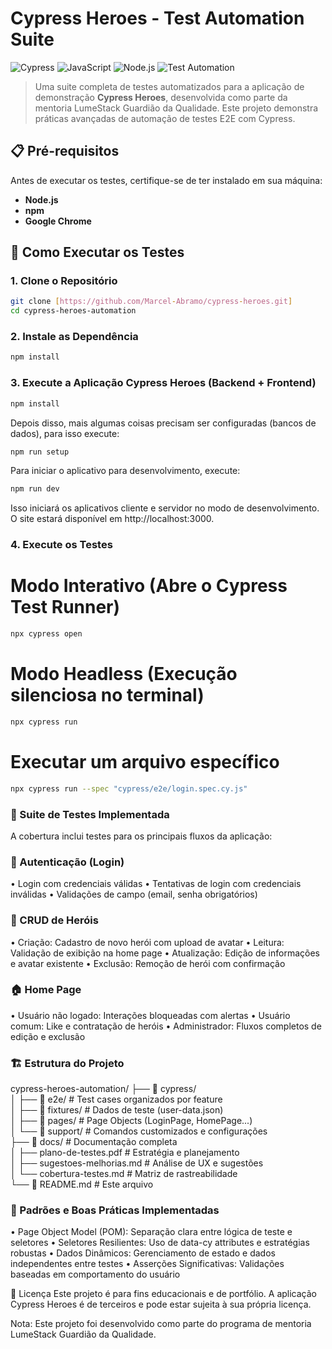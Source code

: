 # Cypress Heroes - Test Automation Suite

![Cypress](https://img.shields.io/badge/Cypress-12.0.0-brightgreen)
![JavaScript](https://img.shields.io/badge/JavaScript-ES6%2B-yellow)
![Node.js](https://img.shields.io/badge/Node.js-18%2B-green)
![Test Automation](https://img.shields.io/badge/Test%20Automation-E2E%20%2F%20UI-orange)

> Uma suite completa de testes automatizados para a aplicação de demonstração **Cypress Heroes**, desenvolvida como parte da mentoria LumeStack Guardião da Qualidade. Este projeto demonstra práticas avançadas de automação de testes E2E com Cypress.

## 📋 Pré-requisitos

Antes de executar os testes, certifique-se de ter instalado em sua máquina:

- **Node.js** 
- **npm** 
- **Google Chrome**

## 🚀 Como Executar os Testes

### 1. Clone o Repositório
```bash
git clone [https://github.com/Marcel-Abramo/cypress-heroes.git]
cd cypress-heroes-automation
```

### 2. Instale as Dependência
```bash
npm install
```

### 3. Execute a Aplicação Cypress Heroes (Backend + Frontend)
```sh
npm install
```

Depois disso, mais algumas coisas precisam ser configuradas (bancos de dados), para isso execute:

```sh
npm run setup
```

Para iniciar o aplicativo para desenvolvimento, execute:

```sh
npm run dev
```

Isso iniciará os aplicativos cliente e servidor no modo de desenvolvimento. O site estará
disponível em http://localhost:3000.

### 4. Execute os Testes

# Modo Interativo (Abre o Cypress Test Runner)
```bash
npx cypress open
```
# Modo Headless (Execução silenciosa no terminal)
```bash
npx cypress run
```
# Executar um arquivo específico
```bash
npx cypress run --spec "cypress/e2e/login.spec.cy.js"
```
### 🧪 Suite de Testes Implementada

A cobertura inclui testes para os principais fluxos da aplicação:

### 🔐 Autenticação (Login)
• Login com credenciais válidas
• Tentativas de login com credenciais inválidas
• Validações de campo (email, senha obrigatórios)

### 🦸 CRUD de Heróis
• Criação: Cadastro de novo herói com upload de avatar
• Leitura: Validação de exibição na home page
• Atualização: Edição de informações e avatar existente
• Exclusão: Remoção de herói com confirmação

### 🏠 Home Page
• Usuário não logado: Interações bloqueadas com alertas
• Usuário comum: Like e contratação de heróis
• Administrador: Fluxos completos de edição e exclusão

### 🏗️ Estrutura do Projeto

cypress-heroes-automation/
├── 📁 cypress/ <br>
│   ├── 📁 e2e/               # Test cases organizados por feature <br>
│   ├── 📁 fixtures/          # Dados de teste (user-data.json) <br>
│   ├── 📁 pages/             # Page Objects (LoginPage, HomePage...) <br>
│   └── 📁 support/           # Comandos customizados e configurações <br>
├── 📁 docs/                  # Documentação completa <br>
│   ├── plano-de-testes.pdf   # Estratégia e planejamento <br>
│   ├── sugestoes-melhorias.md # Análise de UX e sugestões <br>
│   └── cobertura-testes.md   # Matriz de rastreabilidade <br>
└── 📄 README.md              # Este arquivo <br>

### 🧩 Padrões e Boas Práticas Implementadas
• Page Object Model (POM): Separação clara entre lógica de teste e seletores
• Seletores Resilientes: Uso de data-cy attributes e estratégias robustas
• Dados Dinâmicos: Gerenciamento de estado e dados independentes entre testes
• Asserções Significativas: Validações baseadas em comportamento do usuário

📝 Licença
Este projeto é para fins educacionais e de portfólio. A aplicação Cypress Heroes é de terceiros e pode estar sujeita à sua própria licença.

Nota: Este projeto foi desenvolvido como parte do programa de mentoria LumeStack Guardião da Qualidade.
